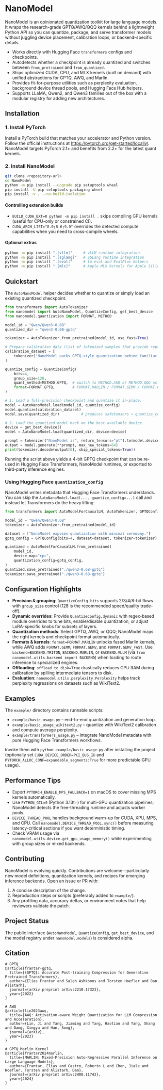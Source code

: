 # NanoModel

NanoModel is an opinionated quantization toolkit for large language models. It wraps the research-grade GPTQ/AWQ/QQQ kernels behind a lightweight Python API so you can quantize, package, and serve transformer models without juggling device placement, calibration loops, or backend-specific details.

- Works directly with Hugging Face `transformers` configs and checkpoints.
- Autodetects whether a checkpoint is already quantized and switches between `from_pretrained` and `from_quantized`.
- Ships optimized CUDA, CPU, and MLX kernels (built on demand) with unified abstractions for GPTQ, AWQ, and Marlin.
- Provides fit-for-purpose utilities such as perplexity evaluation, background device thread pools, and Hugging Face Hub helpers.
- Supports LLaMA, Qwen2, and Qwen3 families out of the box with a modular registry for adding new architectures.

## Installation

### 1. Install PyTorch

Install a PyTorch build that matches your accelerator and Python version. Follow the official instructions at <https://pytorch.org/get-started/locally/>. NanoModel targets PyTorch 2.1+ and benefits from 2.2+ for the latest quant kernels.

### 2. Install NanoModel

```bash
git clone <repository-url>
cd NanoModel
python -m pip install --upgrade pip setuptools wheel
pip install -U pip setuptools packaging wheel
pip install -v . --no-build-isolation
```

#### Controlling extension builds

- `BUILD_CUDA_EXT=0 python -m pip install .` skips compiling GPU kernels (useful for CPU-only or constrained CI).
- `CUDA_ARCH_LIST="8.0;8.6;9.0"` overrides the detected compute capabilities when you need to cross-compile wheels.

#### Optional extras

```bash
python -m pip install ".[vllm]"     # vLLM runtime integration
python -m pip install ".[sglang]"   # SGLang runtime integration
python -m pip install ".[eval]"     # lm-eval and EvalPlus helpers
python -m pip install ".[mlx]"      # Apple MLX kernels for Apple Silicon
```

## Quickstart

The `AutoNanoModel` helper decides whether to quantize or simply load an existing quantized checkpoint.

```python
from transformers import AutoTokenizer
from nanomodel import AutoNanoModel, QuantizeConfig, get_best_device
from nanomodel.quantization import FORMAT, METHOD

model_id = "Qwen/Qwen3-0.6B"
quantized_dir = "qwen3-0.6B-gptq"

tokenizer = AutoTokenizer.from_pretrained(model_id, use_fast=True)

# Prepare calibration data (list of tokenized samples that provide representative activations).
calibration_dataset = [
    tokenizer("NanoModel packs GPTQ-style quantization behind familiar APIs.")
]

quantize_config = QuantizeConfig(
    bits=4,
    group_size=128,
    quant_method=METHOD.GPTQ,  # switch to METHOD.AWQ or METHOD.QQQ as needed
    format=FORMAT.GPTQ,        # FORMAT.MARLIN / FORMAT.GEMM / FORMAT.GEMV also available
)

# 1. Load a full-precision checkpoint and quantize it in-place.
model = AutoNanoModel.load(model_id, quantize_config)
model.quantize(calibration_dataset)
model.save(quantized_dir)          # produces safetensors + quantize_config.json

# 2. Load the quantized model back on the best available device.
device = get_best_device()
model = AutoNanoModel.load(quantized_dir, device=device)

prompt = tokenizer("NanoModel is", return_tensors="pt").to(model.device)
output = model.generate(**prompt, max_new_tokens=64)
print(tokenizer.decode(output[0], skip_special_tokens=True))
```

Running the script above yields a 4-bit GPTQ checkpoint that can be re-used in Hugging Face Transformers, NanoModel runtimes, or exported to third-party inference engines.

### Using Hugging Face `quantization_config`

NanoModel writes metadata that Hugging Face Transformers understands. You can skip the `AutoNanoModel.load(..., quantize_config=...)` call and instead let Transformers do the heavy lifting:

```python
from transformers import AutoModelForCausalLM, AutoTokenizer, GPTQConfig

model_id = "Qwen/Qwen3-0.6B"
tokenizer = AutoTokenizer.from_pretrained(model_id)

dataset = ["NanoModel exposes quantization with minimal ceremony."]
gptq_config = GPTQConfig(bits=4, dataset=dataset, tokenizer=tokenizer)

quantized = AutoModelForCausalLM.from_pretrained(
    model_id,
    device_map="cpu",
    quantization_config=gptq_config,
)
quantized.save_pretrained("./qwen3-0.6B-gptq")
tokenizer.save_pretrained("./qwen3-0.6B-gptq")
```

## Configuration Highlights

- **Precision & grouping**: `QuantizeConfig.bits` supports 2/3/4/8-bit flows with `group_size` control (128 is the recommended speed/quality trade-off).
- **Dynamic overrides**: Provide `QuantizeConfig.dynamic` with regex-based module overrides to tune bits, enable/disable quantization, or adjust LoRA-specific knobs for subsets of layers.
- **Quantization methods**: Select GPTQ, AWQ, or QQQ; NanoModel maps the right kernels and checkpoint format automatically.
- **Formats & kernels**: `format=FORMAT.MARLIN` unlocks fused Marlin kernels, while AWQ adds `FORMAT.GEMM`, `FORMAT.GEMV`, and `FORMAT.GEMV_FAST`. Use `backend=BACKEND.TRITON`, `BACKEND.MARLIN`, or `BACKEND.VLLM` (via `from nanomodel.utils.backend import BACKEND`) when loading to route inference to specialized engines.
- **Offloading**: `offload_to_disk=True` drastically reduces CPU RAM during calibration by spilling intermediate tensors to disk.
- **Evaluation**: `nanomodel.utils.perplexity.Perplexity` helps track perplexity regressions on datasets such as WikiText2.

## Examples

The `example/` directory contains runnable scripts:

- `example/basic_usage.py` – end-to-end quantization and generation loop.
- `example/basic_usage_wikitext2.py` – quantize with WikiText2 calibration and compute average perplexity.
- `example/transformers_usage.py` – integrate NanoModel metadata with pure Hugging Face Transformers workflows.

Invoke them with `python example/basic_usage.py` after installing the project (optionally set `CUDA_DEVICE_ORDER=PCI_BUS_ID` and `PYTORCH_ALLOC_CONF=expandable_segments:True` for more predictable GPU usage).

## Performance Tips

- Export `PYTORCH_ENABLE_MPS_FALLBACK=1` on macOS to cover missing MPS kernels automatically.
- Use `PYTHON_GIL=0` (Python 3.13t+) for multi-GPU quantization pipelines; NanoModel detects the free-threading runtime and adjusts worker pools.
- `DEVICE_THREAD_POOL` handles background warm-up for CUDA, XPU, MPS, and CPU. Call `nanomodel.DEVICE_THREAD_POOL.sync()` before measuring latency-critical sections if you want deterministic timing.
- Check VRAM usage via `nanomodel.utils.device.get_gpu_usage_memory()` while experimenting with group sizes or mixed backends.

## Contributing

NanoModel is evolving quickly. Contributions are welcome—particularly new model definitions, quantization kernels, and recipes for emerging inference backends. Open an issue or PR with:

1. A concise description of the change.
2. Reproduction steps or scripts (preferably added to `example/`).
3. Any profiling data, accuracy deltas, or environment notes that help reviewers validate the patch.

## Project Status
The public interface (`AutoNanoModel`, `QuantizeConfig`, `get_best_device`, and the model registry under `nanomodel.models`) is considered alpha.

## Citation
```shell
# GPTQ
@article{frantar-gptq,
  title={{GPTQ}: Accurate Post-training Compression for Generative Pretrained Transformers}, 
  author={Elias Frantar and Saleh Ashkboos and Torsten Hoefler and Dan Alistarh},
  journal={arXiv preprint arXiv:2210.17323},
  year={2022}  
}

# AWQ
@article{lin2023awq,
  title={AWQ: Activation-aware Weight Quantization for LLM Compression and Acceleration},
  author={Lin, Ji and Tang, Jiaming and Tang, Haotian and Yang, Shang and Dang, Xingyu and Han, Song},
  journal={arXiv},
  year={2023}
}

# GPTQ Marlin Kernel
@article{frantar2024marlin,
  title={MARLIN: Mixed-Precision Auto-Regressive Parallel Inference on Large Language Models},
  author={Frantar, Elias and Castro, Roberto L and Chen, Jiale and Hoefler, Torsten and Alistarh, Dan},
  journal={arXiv preprint arXiv:2408.11743},
  year={2024}
}
```